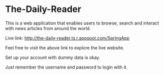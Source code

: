 # The-Daily-Reader
This is a web application that enables users to browse, search and interact with news articles from around the world.

Live link: http://the-daily-reader.ts.r.appspot.com/SpringApp

Feel free to visit the above link to explore the live website. 

Set up your account with dummy data is okay. 

Just remember the username and password to login with it.

